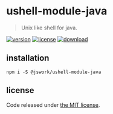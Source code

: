 # ushell-module-java
> Unix like shell for java.

[![version][version-image]][version-url]
[![license][license-image]][license-url]
[![download][download-image]][download-url]

## installation
```shell
npm i -S @jswork/ushell-module-java
```

## license
Code released under [the MIT license](https://github.com/afeiship/ushell-module-java/blob/master/LICENSE.txt).

[version-image]: https://img.shields.io/npm/v/@jswork/ushell-module-java
[version-url]: https://npmjs.org/package/@jswork/ushell-module-java

[license-image]: https://img.shields.io/npm/l/@jswork/ushell-module-java
[license-url]: https://github.com/afeiship/ushell-module-java/blob/master/LICENSE.txt

[download-image]: https://img.shields.io/npm/dm/@jswork/ushell-module-java
[download-url]: https://www.npmjs.com/package/@jswork/ushell-module-java
